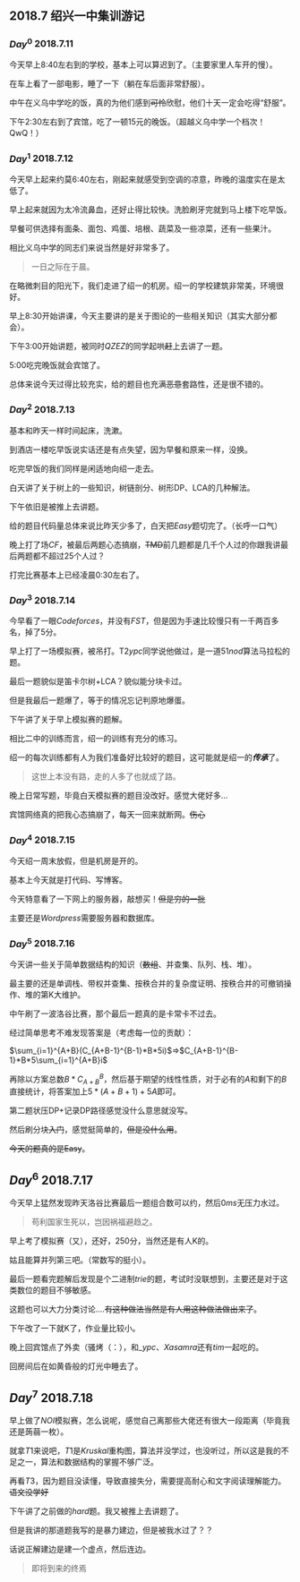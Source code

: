 ## 2018.7 绍兴一中集训游记

### $Day^0$ $2018.7.11$

今天早上8:40左右到的学校，基本上可以算迟到了。（主要家里人车开的慢）。

在车上看了一部电影，睡了一下（躺在车后面非常舒服）。

中午在义乌中学吃的饭，真的为他们感到~~可怜~~欣慰，他们十天一定会吃得“舒服”。

下午2:30左右到了宾馆，吃了一顿15元的晚饭。（超越义乌中学一个档次！QwQ！）


### $Day^1$ $2018.7.12$

今天早上起来约莫6:40左右，刚起来就感受到空调的凉意，昨晚的温度实在是太低了。

早上起来就因为太冷流鼻血，还好止得比较快。洗脸刷牙完就到马上楼下吃早饭。

早餐可供选择有面条、面包、鸡蛋、培根、蔬菜及一些凉菜，还有一些果汁。

相比义乌中学的同志们来说当然是好非常多了。

> 一日之际在于晨。

在略微刺目的阳光下，我们走进了绍一的机房。绍一的学校建筑非常美，环境很好。

早上8:30开始讲课，今天主要讲的是关于图论的一些相关知识（其实大部分都会）。

下午3:00开始讲题，被同时$QZEZ$的同学起哄~~赶~~上去讲了一题。

5:00吃完晚饭就会宾馆了。

总体来说今天过得比较充实，给的题目也充满~~恶意~~套路性，还是很不错的。


### $Day^2$ $2018.7.13$

基本和昨天一样时间起床，洗漱。

到酒店一楼吃早饭说实话还是有点失望，因为早餐和原来一样，没换。

吃完早饭的我们同样是闲适地向绍一走去。

白天讲了关于树上的一些知识，树链剖分、树形DP、LCA的几种解法。

下午依旧是被推上去讲题。

给的题目代码量总体来说比昨天少多了，白天把$Easy$题切完了。（长呼一口气）

晚上打了场$CF$，被最后两题心态搞崩，~~TMD~~前几题都是几千个人过的你跟我讲最后两题都不超过$25$个人过？

打完比赛基本上已经凌晨0:30左右了。


### $Day^3$ $2018.7.14$

今早看了一眼$Codeforces$，并没有$FST$，但是因为手速比较慢只有一千两百多名，掉了5分。

早上打了一场模拟赛，被吊打。T2$ypc$同学说他做过，是一道$51nod$算法马拉松的题。

最后一题貌似是笛卡尔树+LCA？貌似能分块卡过。

但是我最后一题爆了，等于的情况忘记判原地爆蛋。

下午讲了关于早上模拟赛的题解。

相比二中的训练而言，绍一的训练有充分的练习。

绍一的每次训练都有人为我们准备好比较好的题目，这可能就是绍一的***传承***了。

> 这世上本没有路，走的人多了也就成了路。

晚上日常写题，毕竟白天模拟赛的题目没改好。感觉大佬好多...

宾馆网络真的把我心态搞崩了，每天一回来就断网。~~伤心~~

### $Day^4$ $2018.7.15$

今天绍一周末放假，但是机房是开的。

基本上今天就是打代码、写博客。

今天特意看了一下网上的服务器，敲想买！~~但是穷的一批~~

主要还是$Wordpress$需要服务器和数据库。

### $Day^5$ $2018.7.16$

今天讲一些关于简单数据结构的知识（~~数组~~、并查集、队列、栈、堆）。

最主要的还是单调栈、带权并查集、按秩合并的复杂度证明、按秩合并的可撤销操作、堆的第K大维护。

中午刷了一波洛谷比赛，那个最后一题真的是卡常卡不过去。

经过简单思考不难发现答案是（考虑每一位的贡献）：

$\sum_{i=1}^{A+B}(C_{A+B-1}^{B-1}*B*5i)$$\Rightarrow$$C_{A+B-1}^{B-1}*B*5\sum_{i=1}^{A+B}i$

再除以方案总数$B*C_{A+B}^{B}$，然后基于期望的线性性质，对于必有的$A$和剩下的$B$直接统计，将答案加上$5*(A+B+1)+5A$即可。

第二题状压DP+记录DP路径感觉没什么意思就没写。

然后刷分块~~入门~~，感觉挺简单的，~~但是没什么用~~。

~~今天的题真的是Easy~~。

## $Day^6$ $2018.7.17$

今天早上猛然发现昨天洛谷比赛最后一题组合数可以约，然后$0ms$无压力水过。

> 苟利国家生死以，岂因祸福避趋之。

早上考了模拟赛（又），还好，250分，当然还是有人K的。

姑且能算并列第三吧。（常数写的挺小）。

最后一题看完题解后发现是个二进制$trie$的题，考试时没联想到，主要还是对于这类数位的题目不够敏感。

这题也可以大力分类讨论....~~有这种做法当然是有人用这种做法做出来了~~。

下午改了一下就K了，作业量比较小。

晚上回宾馆点了外卖（骚烤（：），和_$ypc$、$Xasamra$还有$tim$一起吃的。

回房间后在如黄昏般的灯光中睡去了。

## $Day^7$ $2018.7.18$

早上做了$NOI$模拟赛，怎么说呢，感觉自己离那些大佬还有很大一段距离（毕竟我还是蒟蒻一枚）。

就拿$T1$来说吧，$T1$是$Kruskal$重构图，算法并没学过，也没听过，所以这是我的不足之一，算法和数据结构的掌握不够广泛。

再看$T3$，因为题目没读懂，导致直接失分，需要提高耐心和文字阅读理解能力。~~语文没学好~~

下午讲了之前做的$hard$题。我又被推上去讲题了。

但是我讲的那道题我写的是暴力建边，但是被我水过了？？

话说正解建边是建一个虚点，然后连边。

> 即将到来的终焉